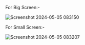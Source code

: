 For Big Screen:-

![Screenshot 2024-05-05 083150](https://github.com/CodeWithLoremHacker/Responsive-navbar/assets/166585813/7cca17ae-6014-403b-a92f-ebfd1ef1eab4)



For Small Screen:-

![Screenshot 2024-05-05 083207](https://github.com/CodeWithLoremHacker/Responsive-navbar/assets/166585813/fad5c96a-62f6-4973-81d7-f35acd63dd4e)
